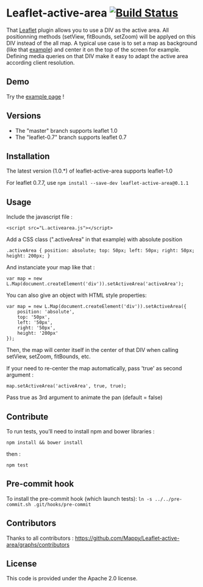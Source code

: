Leaflet-active-area [![Build Status](https://travis-ci.org/Mappy/Leaflet-active-area.svg?branch=master)](https://travis-ci.org/Mappy/Leaflet-active-area)
===============

That [Leaflet](http://leafletjs.com) plugin allows you to use a DIV as the active area.
All positionning methods (setView, fitBounds, setZoom) will be applyed on this DIV instead of the all map.
A typical use case is to set a map as background (like that [example](http://mappy.github.io/Leaflet-active-area/examples/index.html)) and center it on the top of the screen for example.
Defining media queries on that DIV make it easy to adapt the active area according client resolution.

## Demo

Try the [example page](http://mappy.github.io/Leaflet-active-area/examples/index.html) !

## Versions

* The "master" branch supports leaflet 1.0
* The "leaflet-0.7" branch supports leaflet 0.7

## Installation

The latest version (1.0.*) of leaflet-active-area supports leaflet-1.0

For leaflet 0.7.7, use `npm install --save-dev leaflet-active-area@0.1.1`

## Usage

Include the javascript file :

    <script src="L.activearea.js"></script>

Add a CSS class (".activeArea" in that example) with absolute position

    .activeArea { position: absolute; top: 50px; left: 50px; right: 50px; height: 200px; }

And instanciate your map like that :

    var map = new L.Map(document.createElement('div')).setActiveArea('activeArea');

You can also give an object with HTML style properties:

    var map = new L.Map(document.createElement('div')).setActiveArea({
        position: 'absolute',
        top: '50px',
        left: '50px',
        right: '50px',
        height: '200px'
    });

Then, the map will center itself in the center of that DIV when calling setView, setZoom, fitBounds, etc.

If your need to re-center the map automatically, pass 'true' as second argument :

    map.setActiveArea('activeArea', true, true);

Pass true as 3rd argument to animate the pan (default = false)


## Contribute

To run tests, you’ll need to install npm and bower libraries :

`npm install && bower install`

then :

`npm test`

## Pre-commit hook

To install the pre-commit hook (which launch tests): `ln -s ../../pre-commit.sh .git/hooks/pre-commit`

## Contributors

Thanks to all contributors : https://github.com/Mappy/Leaflet-active-area/graphs/contributors


## License

This code is provided under the Apache 2.0 license.
